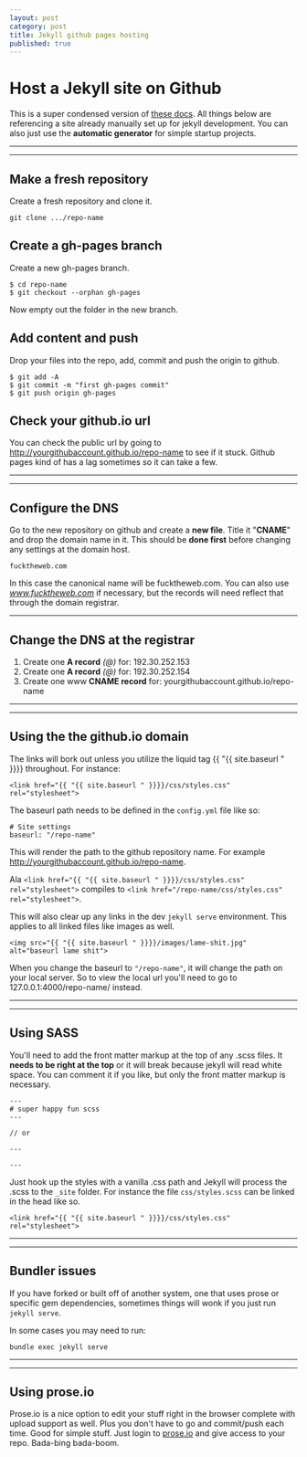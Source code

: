 ```yaml
---
layout: post
category: post
title: Jekyll github pages hosting
published: true
---
```


# Host a Jekyll site on Github

This is a super condensed version of [these docs](https://help.github.com/articles/creating-project-pages-manually/). All things below are referencing a site already manually set up for jekyll development. You can also just use the **automatic generator** for simple startup projects.

***
<hr class="rule">

## Make a fresh repository

Create a fresh repository and clone it.

    git clone .../repo-name


## Create a gh-pages branch

Create a new gh-pages branch.

    $ cd repo-name
    $ git checkout --orphan gh-pages

Now empty out the folder in the new branch.

## Add content and push

Drop your files into the repo, add, commit and push the origin to github.

    $ git add -A
    $ git commit -m "first gh-pages commit"
    $ git push origin gh-pages

## Check your github.io url

You can check the public url by going to http://yourgithubaccount.github.io/repo-name to see if it stuck. Github pages kind of has a lag sometimes so it can take a few.

***
<hr class="rule">

## Configure the DNS

Go to the new repository on github and create a **new file**. Title it "**CNAME**" and drop the domain name in it. This should be **done first** before changing any settings at the domain host.

    fucktheweb.com

In this case the canonical name will be fucktheweb.com. You can also use *www.fucktheweb.com* if necessary, but the records will need reflect that through the domain registrar.

***

## Change the DNS at the registrar

1. Create one **A record** *(@)* for: 192.30.252.153
2. Create one **A record** *(@)* for: 192.30.252.154
3. Create one www **CNAME record** for: yourgithubaccount.github.io/repo-name

***
<hr class="rule">

## Using the the github.io domain

The links will bork out unless you utilize the liquid tag {{ "{{ site.baseurl " }}}} throughout. For instance:

    <link href="{{ "{{ site.baseurl " }}}}/css/styles.css" rel="stylesheet">

The baseurl path needs to be defined in the `config.yml` file like so:

    # Site settings
    baseurl: "/repo-name"

This will render the path to the github repository name. For example http://yourgithubaccount.github.io/repo-name.

Ala `<link href="{{ "{{ site.baseurl " }}}}/css/styles.css" rel="stylesheet">` compiles to `<link href="/repo-name/css/styles.css" rel="stylesheet">`.

This will also clear up any links in the dev `jekyll serve` environment. This applies to all linked files like images as well.

    <img src="{{ "{{ site.baseurl " }}}}/images/lame-shit.jpg" alt="baseurl lame shit">
    
When you change the baseurl to `"/repo-name"`, it will change the path on your local server. So to view the local url you'll need to go to 127.0.0.1:4000/repo-name/ instead.

***
<hr class="rule">

## Using SASS

You'll need to add the front matter markup at the top of any .scss files. It **needs to be right at the top** or it will break because jekyll will read white space. You can comment it if you like, but only the front matter markup is necessary.

    ---
    # super happy fun scss
    ---

    // or

    ---

    ---

Just hook up the styles with a vanilla .css path and Jekyll will process the .scss to the `_site` folder. For instance the file `css/styles.scss` can be linked in the head like so.

    <link href="{{ "{{ site.baseurl " }}}}/css/styles.css" rel="stylesheet">
    
***
<hr class="rule">

## Bundler issues

If you have forked or built off of another system, one that uses prose or specific gem dependencies, sometimes things will wonk if you just run `jekyll serve`. 

In some cases you may need to run:

	bundle exec jekyll serve
    
***
<hr class="rule">

## Using prose.io

Prose.io is a nice option to edit your stuff right in the browser complete with upload support as well. Plus you don't have to go and commit/push each time. Good for simple stuff. Just login to [prose.io](http://prose.io) and give access to your repo. Bada-bing bada-boom.
